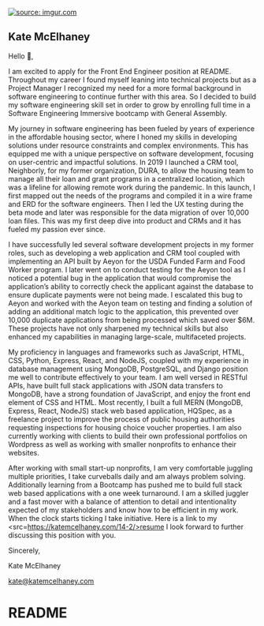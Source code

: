 <a href="https://imgur.com/rPiDp4n"><img src="https://i.imgur.com/rPiDp4ns.png" title="source: imgur.com" /></a>


## Kate McElhaney 

Hello 👋,

I am excited to apply for the Front End Engineer position at README. Throughout my career I found myself leaning into technical projects but as a Project Manager I recognized my need for a more formal background in software engineering to continue further with this area. So I decided to build my software engineering skill set in order to grow by enrolling full time in a Software Engineering Immersive bootcamp with General Assembly.
 
My journey in software engineering has been fueled by years of experience in the affordable housing sector, where I honed my skills in developing solutions under resource constraints and complex environments.  This has equipped me with a unique perspective on software development, focusing on user-centric and impactful solutions. In 2019 I launched a CRM tool, Neighborly, for my former organization, DURA, to allow the housing team to manage all their loan and grant programs in a centralized location, which was a lifeline for allowing remote work during the pandemic. In this launch, I first mapped out the needs of the programs and compiled it in a wire frame and ERD for the software engineers. Then I led the UX testing during the beta mode and later was responsible for the data migration of over 10,000 loan files. This was my first deep dive into product and CRMs and it has fueled my passion ever since.

I have successfully led several software development projects in my former roles, such as developing a web application and CRM tool coupled with implementing an API built by Aeyon for the USDA Funded Farm and Food Worker program. I later went on to conduct testing for the Aeyon tool as I noticed a potential bug in the application that would compromise the application’s ability to correctly check the applicant against the database to ensure duplicate payments were not being made. I escalated this bug to Aeyon and worked with the Aeyon team on testing and finding a solution of adding an additional match logic to the application, this prevented over 10,000 duplicate applications from being processed which saved over $6M.  These projects have not only sharpened my technical skills but also enhanced my capabilities in managing large-scale, multifaceted projects. 

My proficiency in languages and frameworks such as JavaScript, HTML, CSS, Python, Express, React, and NodeJS, coupled with my experience in database management using MongoDB, PostgreSQL, and Django position me well to contribute effectively to your team. I am well versed in RESTful APIs, have built full stack applications with JSON data transfers to MongoDB, have a strong foundation of JavaScript, and enjoy the front end element of CSS and HTML. Most recently, I built a full MERN (MongoDB, Express, React, NodeJS) stack web based application, HQSpec, as a freelance project to improve the process of public housing authorities requesting inspections for housing choice voucher properties. I am also currently working with clients to build their own professional portfolios on Wordpress as well as working with smaller nonprofits to enhance their websites.

After working with small start-up nonprofits, I am very comfortable juggling multiple priorities, I take curveballs daily and am always problem solving. Additionally learning from a Bootcamp has pushed me to build full stack web based applications with a one week turnaround.  I am a skilled juggler and a fast mover with a balance of attention to detail and intentionality expected of my stakeholders and know how to be efficient in my work. When the clock starts ticking I take initiative. Here is a link to my <src=https://katemcelhaney.com/14-2/>resume </scr> I look forward to further discussing this position with you.

Sincerely,

Kate McElhaney

kate@katemcelhaney.com


# README
